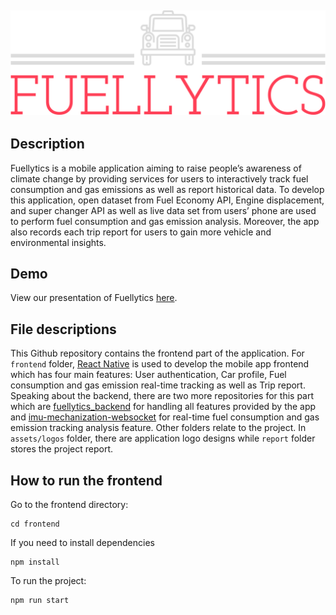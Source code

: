 ![Fuellytics logo](./assets/logos/fuellytics-high-resolution-logo-color-on-transparent-background.png "Fuellytics")
---
## Description
Fuellytics is a mobile application aiming to raise people’s awareness of climate change by providing services for users to interactively track fuel consumption and gas emissions as well as report historical data.
To develop this application, open dataset from Fuel Economy API, Engine displacement, and super changer API as well as live data set from users’ phone are used to perform fuel consumption and gas emission analysis. Moreover, the app also records each trip report for users to gain more vehicle and environmental insights.

## Demo
View our presentation of Fuellytics [here](https://www.youtube.com/watch?v=2h5kqD_IYdg).

## File descriptions
This Github repository contains the frontend part of the application. For `frontend` folder, [React Native](https://reactnative.dev/) is used to develop the mobile app frontend which has four main features: User authentication, Car profile, Fuel consumption and gas emission real-time tracking as well as Trip report. Speaking about the backend, there are two more repositories for this part which are [fuellytics_backend](https://github.com/wongsitu/fuellytics_backend) for handling all features provided by the app and [imu-mechanization-websocket](https://github.com/wongsitu/imu-mechanization-websocket) for real-time fuel consumption and gas emission tracking analysis feature. Other folders relate to the project. In `assets/logos` folder, there are application logo designs while `report` folder stores the project report.


## How to run the frontend

Go to the frontend directory:

```
cd frontend
```

If you need to install dependencies

```
npm install
```

To run the project:

```
npm run start
```
